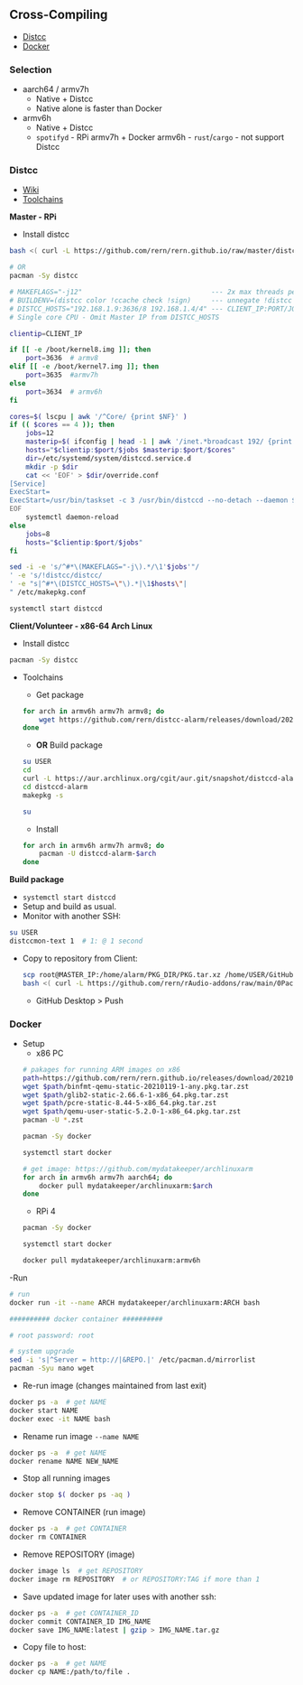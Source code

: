 Cross-Compiling
---
- [Distcc](#distcc)
- [Docker](#docker)

### Selection
- aarch64 / armv7h
	- Native + Distcc
	- Native alone is faster than Docker
- armv6h
	- Native + Distcc
	- `spotifyd` - RPi armv7h + Docker armv6h - `rust`/`cargo` - not support Distcc

### Distcc
- [Wiki](https://archlinuxarm.org/wiki/Distributed_Compiling)
- [Toolchains](https://aur.archlinux.org/packages/distccd-alarm-armv7h/)

**Master - RPi**
- Install distcc
```sh
bash <( curl -L https://github.com/rern/rern.github.io/raw/master/distcc-master.sh )

# OR
pacman -Sy distcc

# MAKEFLAGS="-j12"                                --- 2x max threads per client
# BUILDENV=(distcc color !ccache check !sign)     --- unnegate !distcc
# DISTCC_HOSTS="192.168.1.9:3636/8 192.168.1.4/4" --- CLIENT_IP:PORT/JOBS (JOBS: 2x max threads per client)
# Single core CPU - Omit Master IP from DISTCC_HOSTS

clientip=CLIENT_IP

if [[ -e /boot/kernel8.img ]]; then
	port=3636  # armv8
elif [[ -e /boot/kernel7.img ]]; then
	port=3635  #armv7h
else
	port=3634  # armv6h
fi

cores=$( lscpu | awk '/^Core/ {print $NF}' )
if (( $cores == 4 )); then
	jobs=12
	masterip=$( ifconfig | head -1 | awk '/inet.*broadcast 192/ {print $2}' )
	hosts="$clientip:$port/$jobs $masterip:$port/$cores"
	dir=/etc/systemd/system/distccd.service.d
	mkdir -p $dir
	cat << 'EOF' > $dir/override.conf
[Service]
ExecStart=
ExecStart=/usr/bin/taskset -c 3 /usr/bin/distccd --no-detach --daemon $DISTCC_ARGS
EOF
	systemctl daemon-reload
else
	jobs=8
	hosts="$clientip:$port/$jobs"
fi

sed -i -e 's/^#*\(MAKEFLAGS="-j\).*/\1'$jobs'"/
' -e 's/!distcc/distcc/
' -e "s|^#*\(DISTCC_HOSTS=\"\).*|\1$hosts\"|
" /etc/makepkg.conf

systemctl start distccd
```

**Client/Volunteer - x86-64 Arch Linux**
- Install distcc
```sh
pacman -Sy distcc
```
- Toolchains
	- Get package
	```sh
	for arch in armv6h armv7h armv8; do
		wget https://github.com/rern/distcc-alarm/releases/download/20200823/distccd-alarm-$arch-10.2.0.20200823-3-x86_64.pkg.tar.zst
	done
	```

	- **OR** Build package
	```sh
	su USER
	cd
	curl -L https://aur.archlinux.org/cgit/aur.git/snapshot/distccd-alarm.tar.gz | bsdtar xf -
	cd distccd-alarm
	makepkg -s

	su
	```

	- Install
	```sh
	for arch in armv6h armv7h armv8; do
		pacman -U distccd-alarm-$arch
	done
	```

**Build package**
- `systemctl start distccd`
- Setup and build as usual.
- Monitor with another SSH: 
```sh
su USER
distccmon-text 1  # 1: @ 1 second
```
- Copy to repository from Client:
	```sh
	scp root@MASTER_IP:/home/alarm/PKG_DIR/PKG.tar.xz /home/USER/GitHub/rern.github.io/ARCH
	bash <( curl -L https://github.com/rern/rAudio-addons/raw/main/0Packages/repoupdate.sh )	
	```
	- GitHub Desktop > Push


### Docker
- Setup
	- x86 PC
	```sh
	# pakages for running ARM images on x86
	path=https://github.com/rern/rern.github.io/releases/download/20210307
	wget $path/binfmt-qemu-static-20210119-1-any.pkg.tar.zst
	wget $path/glib2-static-2.66.6-1-x86_64.pkg.tar.zst
	wget $path/pcre-static-8.44-5-x86_64.pkg.tar.zst
	wget $path/qemu-user-static-5.2.0-1-x86_64.pkg.tar.zst
	pacman -U *.zst

	pacman -Sy docker

	systemctl start docker

	# get image: https://github.com/mydatakeeper/archlinuxarm
	for arch in armv6h armv7h aarch64; do
		docker pull mydatakeeper/archlinuxarm:$arch
	done
	```
	- RPi 4
	```sh
	pacman -Sy docker

	systemctl start docker
	
	docker pull mydatakeeper/archlinuxarm:armv6h
	```
-Run
```sh
# run
docker run -it --name ARCH mydatakeeper/archlinuxarm:ARCH bash

########## docker container ##########

# root password: root

# system upgrade
sed -i 's|^Server = http://|&REPO.|' /etc/pacman.d/mirrorlist
pacman -Syu nano wget
```
- Re-run image (changes maintained from last exit)
```sh
docker ps -a  # get NAME
docker start NAME
docker exec -it NAME bash
```
- Rename run image `--name NAME`
```sh
docker ps -a  # get NAME
docker rename NAME NEW_NAME
```
- Stop all running images
```sh
docker stop $( docker ps -aq )
```
- Remove CONTAINER (run image)
```sh
docker ps -a  # get CONTAINER
docker rm CONTAINER
```
- Remove REPOSITORY (image)
```sh
docker image ls  # get REPOSITORY
docker image rm REPOSITORY  # or REPOSITORY:TAG if more than 1
```
- Save updated image for later uses with another ssh:
```sh
docker ps -a  # get CONTAINER_ID
docker commit CONTAINER_ID IMG_NAME
docker save IMG_NAME:latest | gzip > IMG_NAME.tar.gz
```
- Copy file to host:
```sh
docker ps -a  # get NAME
docker cp NAME:/path/to/file .
```

